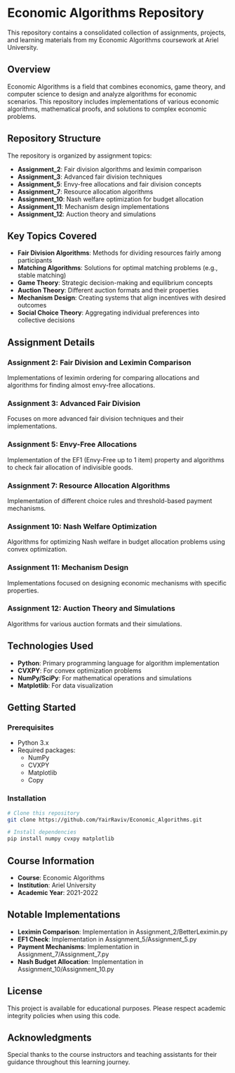 # Economic Algorithms Repository

This repository contains a consolidated collection of assignments, projects, and learning materials from my Economic Algorithms coursework at Ariel University.

## Overview

Economic Algorithms is a field that combines economics, game theory, and computer science to design and analyze algorithms for economic scenarios. This repository includes implementations of various economic algorithms, mathematical proofs, and solutions to complex economic problems.

## Repository Structure

The repository is organized by assignment topics:

- **Assignment_2**: Fair division algorithms and leximin comparison
- **Assignment_3**: Advanced fair division techniques
- **Assignment_5**: Envy-free allocations and fair division concepts
- **Assignment_7**: Resource allocation algorithms
- **Assignment_10**: Nash welfare optimization for budget allocation
- **Assignment_11**: Mechanism design implementations
- **Assignment_12**: Auction theory and simulations

## Key Topics Covered

- **Fair Division Algorithms**: Methods for dividing resources fairly among participants
- **Matching Algorithms**: Solutions for optimal matching problems (e.g., stable matching)
- **Game Theory**: Strategic decision-making and equilibrium concepts
- **Auction Theory**: Different auction formats and their properties
- **Mechanism Design**: Creating systems that align incentives with desired outcomes
- **Social Choice Theory**: Aggregating individual preferences into collective decisions

## Assignment Details

### Assignment 2: Fair Division and Leximin Comparison
Implementations of leximin ordering for comparing allocations and algorithms for finding almost envy-free allocations.

### Assignment 3: Advanced Fair Division
Focuses on more advanced fair division techniques and their implementations.

### Assignment 5: Envy-Free Allocations
Implementation of the EF1 (Envy-Free up to 1 item) property and algorithms to check fair allocation of indivisible goods.

### Assignment 7: Resource Allocation Algorithms
Implementation of different choice rules and threshold-based payment mechanisms.

### Assignment 10: Nash Welfare Optimization
Algorithms for optimizing Nash welfare in budget allocation problems using convex optimization.

### Assignment 11: Mechanism Design
Implementations focused on designing economic mechanisms with specific properties.

### Assignment 12: Auction Theory and Simulations
Algorithms for various auction formats and their simulations.

## Technologies Used

- **Python**: Primary programming language for algorithm implementation
- **CVXPY**: For convex optimization problems
- **NumPy/SciPy**: For mathematical operations and simulations
- **Matplotlib**: For data visualization

## Getting Started

### Prerequisites

- Python 3.x
- Required packages:
  - NumPy
  - CVXPY
  - Matplotlib
  - Copy

### Installation

```bash
# Clone this repository
git clone https://github.com/YairRaviv/Economic_Algorithms.git

# Install dependencies
pip install numpy cvxpy matplotlib
```

## Course Information

- **Course**: Economic Algorithms
- **Institution**: Ariel University
- **Academic Year**: 2021-2022

## Notable Implementations

- **Leximin Comparison**: Implementation in Assignment_2/BetterLeximin.py
- **EF1 Check**: Implementation in Assignment_5/Assignment_5.py
- **Payment Mechanisms**: Implementation in Assignment_7/Assignment_7.py
- **Nash Budget Allocation**: Implementation in Assignment_10/Assignment_10.py

## License

This project is available for educational purposes. Please respect academic integrity policies when using this code.

## Acknowledgments

Special thanks to the course instructors and teaching assistants for their guidance throughout this learning journey.
